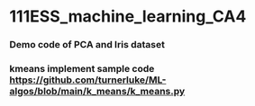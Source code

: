# 111ESS_machine_learning_CA4
### Demo code of PCA and Iris dataset

### kmeans implement sample code https://github.com/turnerluke/ML-algos/blob/main/k_means/k_means.py
